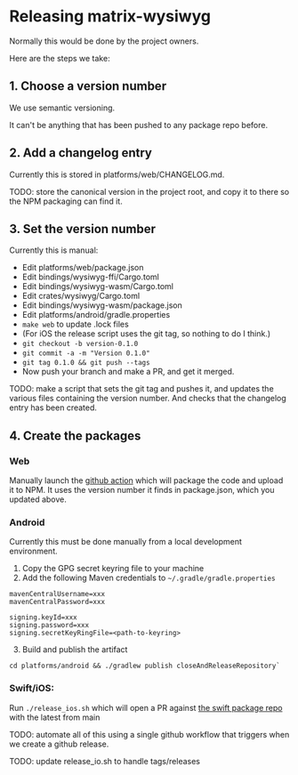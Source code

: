 # Releasing matrix-wysiwyg

Normally this would be done by the project owners.

Here are the steps we take:

## 1. Choose a version number

We use semantic versioning.

It can't be anything that has been pushed to any package repo before.

## 2. Add a changelog entry

Currently this is stored in platforms/web/CHANGELOG.md.

TODO: store the canonical version in the project root, and copy it to there
so the NPM packaging can find it.

## 3. Set the version number

Currently this is manual:

* Edit platforms/web/package.json
* Edit bindings/wysiwyg-ffi/Cargo.toml
* Edit bindings/wysiwyg-wasm/Cargo.toml
* Edit crates/wysiwyg/Cargo.toml
* Edit bindings/wysiwyg-wasm/package.json
* Edit platforms/android/gradle.properties
* `make web` to update .lock files
* (For iOS the release script uses the git tag, so nothing to do I think.)
* `git checkout -b version-0.1.0`
* `git commit -a -m "Version 0.1.0"`
* `git tag 0.1.0 && git push --tags`
* Now push your branch and make a PR, and get it merged.

TODO: make a script that sets the git tag and pushes it, and updates the
various files containing the version number. And checks that the changelog
entry has been created.

## 4. Create the packages

### Web
Manually launch the
[github action](https://github.com/matrix-org/matrix-wysiwyg/actions/workflows/publish.yml)
which will package the code and upload it to NPM. It uses the version number
it finds in package.json, which you updated above.

### Android
Currently this must be done manually from a local development environment.

1. Copy the GPG secret keyring file to your machine
2. Add the following Maven credentials to `~/.gradle/gradle.properties`

```
mavenCentralUsername=xxx
mavenCentralPassword=xxx

signing.keyId=xxx
signing.password=xxx
signing.secretKeyRingFile=<path-to-keyring>
```

3. Build and publish the artifact

```
cd platforms/android && ./gradlew publish closeAndReleaseRepository`
```
  
### Swift/iOS:
  Run `./release_ios.sh` which will open a PR against
  [the swift package repo](https://github.com/matrix-org/matrix-wysiwyg-composer-swift)
  with the latest from main

TODO: automate all of this using a single github workflow that triggers when we
create a github release.

TODO: update release_io.sh to handle tags/releases
